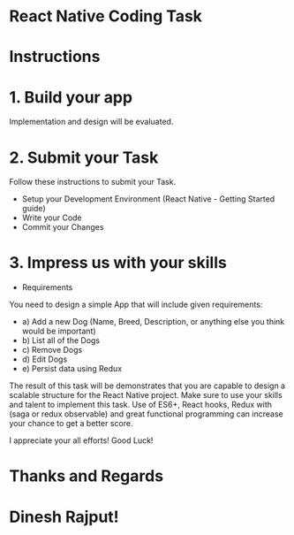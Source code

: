 # React Native Coding Task


# Instructions

# 1. Build your app
Implementation and design will be evaluated.

# 2. Submit your Task
Follow these instructions to submit your Task.

- Setup your Development Environment (React Native - Getting Started guide)
- Write your Code
- Commit your Changes

# 3. Impress us with your skills

* Requirements

You need to design a simple App that will include given requirements:

- a) Add a new Dog (Name, Breed, Description, or anything else you think would be important)
- b) List all of the Dogs
- c) Remove Dogs
- d) Edit Dogs
- e) Persist data using Redux

The result of this task will be demonstrates that you are capable to design a scalable structure for the React Native project. Make sure to use your skills and talent to implement this task. Use of ES6+, React hooks, Redux with (saga or redux observable) and great functional programming can increase your chance to get a better score.


I appreciate your all efforts!
Good Luck!

# Thanks and Regards
#  Dinesh Rajput!
